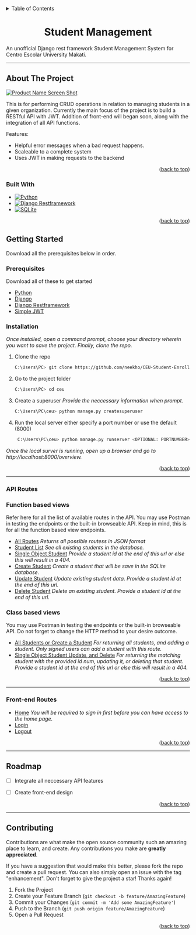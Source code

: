 <a name="readme-top"></a>


<!-- TABLE OF CONTENTS -->
<details>
  <summary>Table of Contents</summary>
  <ol>
    <li>
      <a href="#about-the-project">About The Project</a>
      <ul>
        <li><a href="#built-with">Built With</a></li>
      </ul>
    </li>
    <li>
      <a href="#getting-started">Getting Started</a>
      <ul>
        <li><a href="#prerequisites">Prerequisites</a></li>
        <li><a href="#installation">Installation</a></li>
      </ul>
    </li>
    <li><a href="#api-routes">API Routes</a></li>
    <li><a href="#front-end-routes">Front-end Routes</a></li>
    <li><a href="#roadmap">Roadmap</a></li>
    <li><a href="#contributing">Contributing</a></li>

  </ol>
</details>



<h1 align="center">Student Management</h1>

An unofficial Django rest framework Student Management System for Centro Escolar University Makati.

_____________________________________________________________________________________________________

<!-- ABOUT THE PROJECT -->
## About The Project

[![Product Name Screen Shot][product-screenshot]](https://example.com)


This is for performing CRUD operations in relation to managing students in a given organization. Currently the main focus of the project is to build a RESTful API with JWT. Addition of front-end will began soon, along with the integration of all API functions.

Features:
* Helpful error messages when a bad request happens.
* Scaleable to a complete system
* Uses JWT in making requests to the backend




<p align="right">(<a href="#readme-top">back to top</a>)</p>



### Built With



* [![Python][Python.org]][Python-url]
* [![Django Restframework][Django-rest-framework.org]][Drf-url]
* [![SQLite][Sqlite.org]][Sqlite-url]
<!--* [![Bootstrap][Bootstrap.com]][Bootstrap-url] -->
<!--* [![JQuery][JQuery.com]][JQuery-url] -->

<p align="right">(<a href="#readme-top">back to top</a>)</p>




<!-- GETTING STARTED -->
## Getting Started

Download all the prerequisites below in order.

### Prerequisites
Download all of these to get started

* [Python](https://www/python.org)
* [Django](https://www.djangoproject.com)
* [Django Restframework](https://www.django-rest-framework.org)
* [Simple JWT](https://django-rest-framework-simplejwt.readthedocs.io/en/latest/) 

### Installation

_Once installed, open a command prompt, choose your directory wherein you want to save the project. Finally, clone the repo._


1. Clone the repo
   ```sh
   C:\Users\PC> git clone https://github.com/neekho/CEU-Student-Enrollement.git
   ```
2. Go to the project folder
   ```sh
   C:\Users\PC> cd ceu
   ```
3. Create a superuser _Provide the neccessary information when prompt._
   ```sh
   C:\Users\PC\ceu> python manage.py createsuperuser
   ```
   
4. Run the local server either specify a port number or use the default (8000)
   ```sh
    C:\Users\PC\ceu> python manage.py runserver <OPTIONAL: PORTNUMBER>
   ```

_Once the local surver is running, open up a browser and go to http://localhost:8000/overview._


<p align="right">(<a href="#readme-top">back to top</a>)</p>

___________________________________________________________________________________________________

### API Routes

<h3>Function based views</h3>
Refer here for all the list of available routes in the API. You may use Postman in testing the endpoints or the built-in browseable API.
Keep in mind, this is for all the function based view endpoints.

* [All Routes](http://localhost:8000/api/overview) _Returns all possible routess in JSON format_
* [Student List](http://localhost:8000/api/students)  _See all existing students in the database._
* [Single Object Student](http://localhost:8000/api/<id>) _Provide a student id at the end of this url or else this will result in a 404._
* [Create Student](http://localhost:8000/api/add)  _Create a student that will be save in the SQLite database._
* [Update Student](http://localhost:8000/api/update<id>)  _Update existing student data. Provide a student id at the end of this url._
* [Delete Student](http://localhost:8000/api/delete<id>)  _Delete an existing student. Provide a student id at the end of this url._


<h3>Class based views</h3>
 You may use Postman in testing the endpoints or the built-in browseable API. Do not forget to change the HTTP method to your desire outcome.

* [All Students or Create a Student](http://localhost:8000/api/cbv/students) _For returning all students, and adding a student. Only signed users can add a student with this route._
* [Single Object Student Update, and Delete](http://localhost:8000/api/cbv<id>) _For returning the matching student with the provided id num, updating it, or deleting that student. Provide a student id at the end of this url or else this will result in a 404._


<p align="right">(<a href="#readme-top">back to top</a>)</p>


___________________________________________________________________________________________________

### Front-end Routes
* [Home](http://localhost:8000/home) _You will be required to sign in first before you can have access to the home page._
* [Login](http://localhost:8000/login) 
* [Logout](http://localhost:8000/logout) 



<p align="right">(<a href="#readme-top">back to top</a>)</p>


___________________________________________________________________________________________________


<!-- ROADMAP -->
## Roadmap

- [ ] Integrate all neccessary API features

- [ ] Create front-end design



<p align="right">(<a href="#readme-top">back to top</a>)</p>

___________________________________________________________________________________________________

<!-- CONTRIBUTING -->
## Contributing

Contributions are what make the open source community such an amazing place to learn, and create. Any contributions you make are **greatly appreciated**.

If you have a suggestion that would make this better, please fork the repo and create a pull request. You can also simply open an issue with the tag "enhancement".
Don't forget to give the project a star! Thanks again!

1. Fork the Project
2. Create your Feature Branch (`git checkout -b feature/AmazingFeature`)
3. Commit your Changes (`git commit -m 'Add some AmazingFeature'`)
4. Push to the Branch (`git push origin feature/AmazingFeature`)
5. Open a Pull Request

<p align="right">(<a href="#readme-top">back to top</a>)</p>






<!-- MARKDOWN LINKS & IMAGES -->
<!-- https://www.markdownguide.org/basic-syntax/#reference-style-links -->
[product-screenshot]: images/screenshot.png

[Python.org]: https://img.shields.io/badge/Python-35495E?style=for-the-badge&logo=python&logoColor=white
[Python-url]: https://python.org/

[Django-rest-framework.org]: https://img.shields.io/badge/DjangoRestframework-33415E?style=for-the-badge&logo=python&logoColor=white
[Drf-url]: https://www.django-rest-framework.org


[Sqlite.org]: https://img.shields.io/badge/SQLite-6d93d1?style=for-the-badge&logo=SQLite&logoColor=white
[Sqlite-url]: https://www.sqlite.org/index.html


[Bootstrap.com]: https://img.shields.io/badge/Bootstrap-563D7C?style=for-the-badge&logo=bootstrap&logoColor=white
[Bootstrap-url]: https://getbootstrap.com
[JQuery.com]: https://img.shields.io/badge/jQuery-0769AD?style=for-the-badge&logo=jquery&logoColor=white
[JQuery-url]: https://jquery.com 
